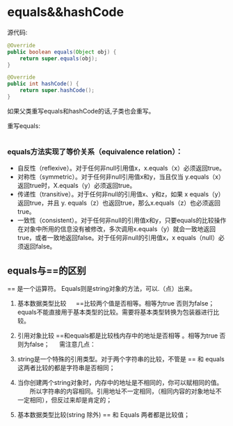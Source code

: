 

# equals&&hashCode

源代码:

```java
@Override
public boolean equals(Object obj) {
    return super.equals(obj);
}

@Override
public int hashCode() {
    return super.hashCode();
}
```

如果父类重写equals和hashCode的话,子类也会重写。


重写equals:
```java


```


### equals方法实现了等价关系（equivalence relation）：
- 自反性（reflexive）。对于任何非null引用值x，x.equals（x）必须返回true。
- 对称性（symmetric）。对于任何非null引用值x和y，当且仅当 y.equals（x）返回true时，X.equals（y）必须返回true。
- 传递性（transitive）。对于任何非null的引用值x、y和z，如果 x equals（y）返回true，并且 y. equals（z）也返回true，那么x.equals（z）也必须返回true。
- 一致性（consistent）。对于任何非null的引用值x和y，只要equals的比较操作在对象中所用的信息没有被修改，多次调用x.equals（y）就会一致地返回true，或者一致地返回false。对于任何非null的引用值x，x equals（null）必须返回false。



## equals与==的区别

== 是一个运算符。
Equals则是string对象的方法，可以.（点）出来。 

1.  基本数据类型比较 　
    ==比较两个值是否相等。相等为true 否则为false； equals不能直接用于基本类型的比较。需要将基本类型转换为包装器进行比较。
2. 引用对象比较 
   ==和equals都是比较栈内存中的地址是否相等 。相等为true 否则为false； 　 
   需注意几点：
3. string是一个特殊的引用类型。对于两个字符串的比较，不管是 == 和 equals 这两者比较的都是字符串是否相同；

4. 当你创建两个string对象时，内存中的地址是不相同的，你可以赋相同的值。 　　所以字符串的内容相同。引用地址不一定相同，（相同内容的对象地址不一定相同），但反过来却是肯定的；

5. 基本数据类型比较(string 除外) == 和 Equals 两者都是比较值；